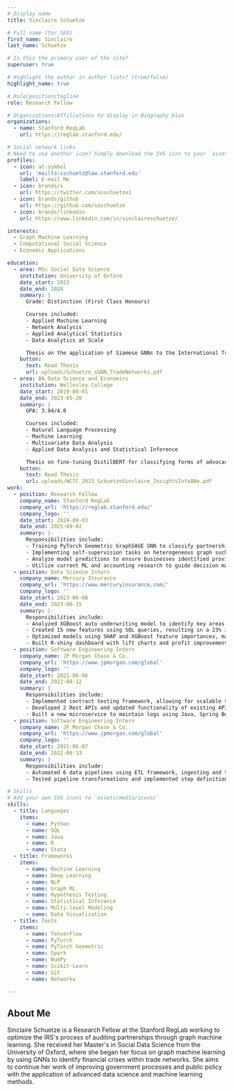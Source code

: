 ```yaml
---
# Display name
title: Sinclaire Schuetze

# Full name (for SEO)
first_name: Sinclaire
last_name: Schuetze

# Is this the primary user of the site?
superuser: true

# Highlight the author in author lists? (true/false)
highlight_name: true

# Role/position/tagline
role: Research Fellow

# Organizations/Affiliations to display in Biography blox
organizations:
  - name: Stanford RegLab
    url: https://reglab.stanford.edu/

# Social network links
# Need to use another icon? Simply download the SVG icon to your `assets/media/icons/` folder.
profiles:
  - icon: at-symbol
    url: 'mailto:sschuetz@law.stanford.edu'
    label: E-mail Me
  - icon: brands/x
    url: https://twitter.com/soschuetze1
  - icon: brands/github
    url: https://github.com/soschuetze
  - icon: brands/linkedin
    url: https://www.linkedin.com/in/sinclaireschuetze/

interests:
  - Graph Machine Learning
  - Computational Social Science
  - Economic Applications

education:
  - area: MSc Social Data Science
    institution: University of Oxford
    date_start: 2023
    date_end: 2024
    summary: |
      Grade: Distinction (First Class Honours)

      Courses included:
      - Applied Machine Learning
      - Network Analysis
      - Applied Analytical Statistics
      - Data Analytics at Scale

      Thesis on the application of Siamese GNNs to the International Trade Network for the purpose of identifying financial crises. Also invited to Northeastern University London's Networks and Time II Conference for paper that used trade and migration networks to predict links in terrorism networks.
    button:
      text: Read Thesis
      url: uploads/Schuetze_sGNN_TradeNetworks.pdf
  - area: BA Data Science and Economics
    institution: Wellesley College
    date_start: 2019-08-01
    date_end: 2023-05-20
    summary: |
      GPA: 3.94/4.0

      Courses included:
      - Natural Language Processing
      - Machine Learning
      - Multivariate Data Analysis
      - Applied Data Analysis and Statistical Inference

      Thesis on fine-tuning DistilBERT for classifying forms of advocacy within 21 million tweets related to the Black Lives Matter movement. Achieved F1-score of 0.89, which was a 25% increase from traditional NLP methods. Identified shifting trends within the movement, including a increased emphasis on disruptive rather than within-the-system forms of action. 
    button:
      text: Read Thesis
      url: uploads/WCTC_2023_SchuetzeSinclaire_InsightsIntoANe.pdf
work:
  - position: Research Fellow
    company_name: Stanford RegLab
    company_url: 'https://reglab.stanford.edu/'
    company_logo: ''
    date_start: 2024-09-03
    date_end: 2025-09-02
    summary: |-
      Responsibilities include:
      - Training PyTorch Geometric GraphSAGE GNN to classify partnerships’ risk of noncompliance using networks of taxpayer structures
      - Implementing self-supervision tasks on heterogeneous graph such as link prediction to  improve performance of GNN
      - Analyze model predictions to ensure businesses identified provide greatest opportunity for increased revenue
      - Utilize current ML and accounting research to guide decision making to improve the IRS’s audit selection process
  - position: Data Science Intern
    company_name: Mercury Insurance
    company_url: 'https://www.mercuryinsurance.com/'
    company_logo: ''
    date_start: 2023-06-08
    date_end: 2023-08-15
    summary: |-
      Responsibilities include:
      - Analyzed XGBoost auto underwriting model to identify key areas for improvement, increasing predicted profit from model by 28% 
      - Created 15 new features using SQL queries, resulting in a 23% increase in predictive accuracy for high-risk policies
      - Optimized models using SHAP and XGBoost feature importances, maintaining performance after removing 60 features
      - Built R-shiny dashboard with lift charts and profit improvement visualizations, facilitating decision making by stakeholders
  - position: Software Engineering Intern
    company_name: JP Morgan Chase & Co.
    company_url: 'https://www.jpmorgan.com/global'
    company_logo: ''
    date_start: 2021-06-06
    date_end: 2022-08-12
    summary: |
      Responsibilities include:
      - Implemented contract testing framework, allowing for scalable testing of all microservice applications within data pipelines
      - Developed 2 Rest APIs and updated functionality of existing APIs responsible for handling $2 trillion in consumer payments daily
      - Built a new microservice to maintain logs using Java, Spring Boot, and Kafka
  - position: Software Engineering Intern
    company_name: JP Morgan Chase & Co.
    company_url: 'https://www.jpmorgan.com/global'
    company_logo: ''
    date_start: 2021-06-07
    date_end: 2022-08-13
    summary: |
      Responsibilities include:
      - Automated 6 data pipelines using ETL framework, ingesting and transforming consumer data using Spark SQL and JPMC libraries
      - Tested pipeline transformations and implemented step definitions using Cucumber files and deploying to DPL server

# Skills
# Add your own SVG icons to `assets/media/icons/`
skills:
  - title: Languages
    items:
      - name: Python
      - name: SQL
      - name: Java
      - name: R
      - name: Stata
  - title: Frameworks
    items: 
      - name: Machine Learning
      - name: Deep Learning
      - name: NLP
      - name: Graph ML
      - name: Hypothesis Testing
      - name: Statistical Inference
      - name: Multi-level Modeling
      - name: Data Visualization
  - title: Tools
    items: 
      - name: TensorFlow
      - name: PyTorch
      - name: PyTorch Geometric
      - name: Spark
      - name: NumPy
      - name: Scikit-Learn
      - name: Git
      - name: Networkx

---
```


## About Me

Sinclaire Schuetze is a Research Fellow at the Stanford RegLab working to optimize the IRS's process of auditing partnerships through graph machine learning. She received her Master's in Social Data Science from the University of Oxford, where she began her focus on graph machine learning by using GNNs to identify financial crises within trade networks. She aims to continue her work of improving government processes and public policy with the application of advanced data science and machine learning methods.
